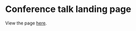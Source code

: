 # Conference talk landing page

View the page [here](https://szokeasaurusrex.github.io/ch-py-summit-2025-links/).
